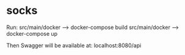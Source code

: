# socks
Run:
src/main/docker --> docker-compose build
src/main/docker --> docker-compose up

Then Swagger will be available at:
localhost:8080/api
